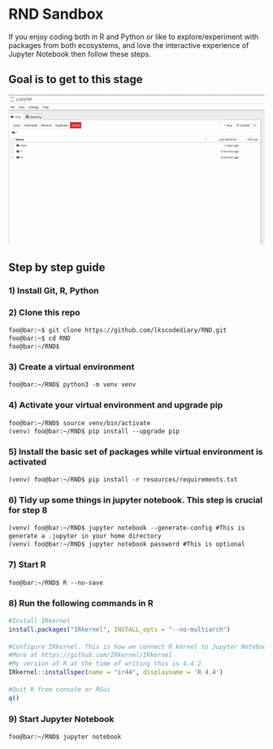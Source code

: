 # RND Sandbox
If you enjoy coding both in R and Python or like to explore/experiment with packages from both ecosystems, and love the interactive experience of Jupyter Notebook then follow these steps.

## Goal is to get to this stage
![Sandbox](https://github.com/lkscodediary/RND/blob/main/resources/1.gif)

## Step by step guide
### 1) Install Git, R, Python

### 2) Clone this repo
```console
foo@bar:~$ git clone https://github.com/lkscodediary/RND.git
foo@bar:~$ cd RND
foo@bar:~/RND$
```
### 3) Create a virtual environment
```console
foo@bar:~/RND$ python3 -m venv venv
```
### 4) Activate your virtual environment and upgrade pip
```console
foo@bar:~/RND$ source venv/bin/activate
(venv) foo@bar:~/RND$ pip install --upgrade pip
```
### 5) Install the basic set of packages while virtual environment is activated
```console
(venv) foo@bar:~/RND$ pip install -r resources/requirements.txt
```
### 6) Tidy up some things in jupyter notebook. This step is crucial for step 8
```console
(venv) foo@bar:~/RND$ jupyter notebook --generate-config #This is generate a .jupyter in your home directory
(venv) foo@bar:~/RND$ jupyter notebook password #This is optional
```
### 7) Start R
```console
foo@bar:~/RND$ R --no-save
```
### 8) Run the following commands in R
```R
#Install IRkernel
install.packages("IRkernel", INSTALL_opts = "--no-multiarch")

#Configure IRkernel. This is how we connect R kernel to Jupyter Notebook.
#More at https://github.com/IRkernel/IRkernel
#My version of R at the time of writing this is 4.4.2
IRkernel::installspec(name = "ir44", displayname = 'R 4.4')

#Quit R from console or RGui
q()
```
### 9) Start Jupyter Notebook
```console
foo@bar:~/RND$ jupyter notebook
```
